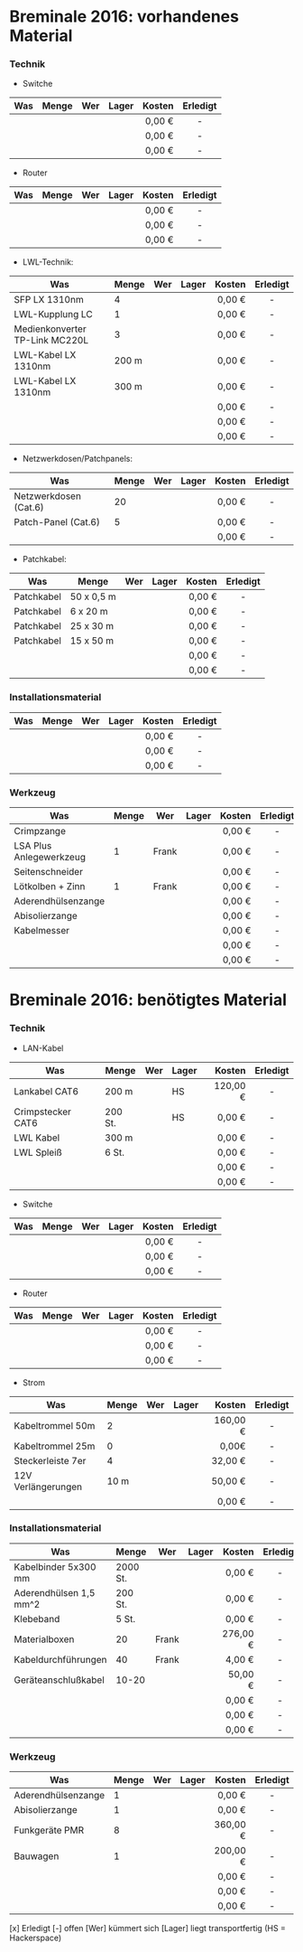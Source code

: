 # Breminale 2016: vorhandenes Material

### Technik

* Switche

|  Was |  Menge |  Wer |  Lager |  Kosten | Erledigt |
|---|---|---|---|---:|:---:|
|   |   |   |   | 0,00 €| - |
|   |   |   |   | 0,00 €| - |
|   |   |   |   | 0,00 €| - |

* Router

|  Was |  Menge |  Wer |  Lager |  Kosten | Erledigt |
|---|---|---|---|---:|:---:|
|   |   |   |   | 0,00 €| - |
|   |   |   |   | 0,00 €| - |
|   |   |   |   | 0,00 €| - |

* LWL-Technik:

|  Was |  Menge |  Wer |  Lager |  Kosten | Erledigt |
|---|---|---|---|---:|:---:|
| SFP LX 1310nm | 4  |   |   | 0,00 €| - |
| LWL-Kupplung LC  | 1  |   |   | 0,00 €| - |
| Medienkonverter TP-Link MC220L  | 3  |   |   | 0,00 €| - |
| LWL-Kabel LX 1310nm  | 200 m |   |   | 0,00 €| - |
| LWL-Kabel LX 1310nm  | 300 m |   |   | 0,00 €| - |
|   |   |   |   | 0,00 €| - |
|   |   |   |   | 0,00 €| - |
|   |   |   |   | 0,00 €| - |


* Netzwerkdosen/Patchpanels:

|  Was |  Menge |  Wer |  Lager |  Kosten | Erledigt |
|---|---|---|---|---:|:---:|
| Netzwerkdosen (Cat.6) | 20 |   |   | 0,00 €| - |
| Patch-Panel (Cat.6) | 5 |   |   | 0,00 €| - |
|   |   |   |   | 0,00 €| - |



* Patchkabel:

|  Was |  Menge |  Wer |  Lager |  Kosten | Erledigt |
|---|---|---|---|---:|:---:|
| Patchkabel | 50 x 0,5 m  |   |   | 0,00 €| - |
| Patchkabel | 6 x 20 m  |   |   | 0,00 €| - |
| Patchkabel | 25 x 30 m  |   |   | 0,00 €| - |
| Patchkabel | 15 x 50 m  |   |   | 0,00 €| - |
|   |   |   |   | 0,00 €| - |
|   |   |   |   | 0,00 €| - |





### Installationsmaterial

|  Was |  Menge |  Wer |  Lager |  Kosten | Erledigt |
|---|---|---|---|---:|:---:|
|   |   |   |   | 0,00 €| - |
|   |   |   |   | 0,00 €| - |
|   |   |   |   | 0,00 €| - |


### Werkzeug

|  Was |  Menge |  Wer |  Lager |  Kosten | Erledigt |
|---|---|---|---|---:|:---:|
| Crimpzange |   |   |   | 0,00 €| - |
| LSA Plus Anlegewerkzeug  | 1  | Frank  |   | 0,00 €| - |
| Seitenschneider  |   |   |   | 0,00 €| - |
| Lötkolben + Zinn  | 1  | Frank |   | 0,00 €| - |
| Aderendhülsenzange  |   |   |   | 0,00 €| - |
| Abisolierzange  |   |   |   | 0,00 €| - |
| Kabelmesser  |   |   |   | 0,00 €| - |
|   |   |   |   | 0,00 €| - |
|   |   |   |   | 0,00 €| - |



# Breminale 2016: benötigtes Material

### Technik

* LAN-Kabel

|  Was |  Menge |  Wer |  Lager |  Kosten | Erledigt |
|---|---|---|---|---:|:---:|
| Lankabel CAT6  | 200 m|   | HS | 120,00 €| - |
| Crimpstecker CAT6  | 200 St.|   | HS| 0,00 €| - |
| LWL Kabel | 300 m  |   |   | 0,00 €| - |
| LWL Spleiß | 6 St.  |   |   | 0,00 €| - |
|   |   |   |   | 0,00 €| - |
|   |   |   |   | 0,00 €| - |

* Switche

|  Was |  Menge |  Wer |  Lager |  Kosten | Erledigt |
|---|---|---|---|---:|:---:|
|   |   |   |   | 0,00 €| - |
|   |   |   |   | 0,00 €| - |
|   |   |   |   | 0,00 €| - |


* Router

|  Was |  Menge |  Wer |  Lager |  Kosten | Erledigt |
|---|---|---|---|---:|:---:|
|   |   |   |   | 0,00 €| - |
|   |   |   |   | 0,00 €| - |
|   |   |   |   | 0,00 €| - |


* Strom

|  Was |  Menge |  Wer |  Lager |  Kosten | Erledigt |
|---|---|---|---|---:|:---:|
| Kabeltrommel 50m |  2 |   |   | 160,00 €  |  - |
| Kabeltrommel 25m |  0 |   |   | 0,00€  |  - |
| Steckerleiste 7er | 4 |   |   | 32,00 €| - |
| 12V Verlängerungen | 10 m |   |   | 50,00 €| - |
|   |   |   |   | 0,00 €| - |



### Installationsmaterial

|  Was |  Menge |  Wer |  Lager |  Kosten | Erledigt |
|---|---|---|---|---:|:---:|
| Kabelbinder 5x300 mm | 2000 St. |   |   | 0,00 €| - |
| Aderendhülsen 1,5 mm^2 | 200 St.  |   |   | 0,00 €| - |
| Klebeband | 5 St. |   |   | 0,00 €| - |
| Materialboxen  |20 | Frank |   | 276,00 €| - |
| Kabeldurchführungen  | 40 | Frank |   | 4,00 €| - |
| Geräteanschlußkabel  | 10-20  |   |   | 50,00 €| - |
|   |   |   |   | 0,00 €| - |
|   |   |   |   | 0,00 €| - |
|   |   |   |   | 0,00 €| - |

### Werkzeug

|  Was |  Menge |  Wer |  Lager |  Kosten | Erledigt |
|---|---|---|---|---:|:---:|
| Aderendhülsenzange | 1 |   |   | 0,00 €| - |
| Abisolierzange | 1|   |   | 0,00 €| - |
| Funkgeräte PMR |  8 |   |   | 360,00 €| - |
| Bauwagen |1 |   |   | 200,00 €| - |
|   |   |   |   | 0,00 €| - |
|   |   |   |   | 0,00 €| - |
|   |   |   |   | 0,00 €| - |

[x] Erledigt [-] offen
[Wer] kümmert sich [Lager] liegt transportfertig (HS = Hackerspace)





